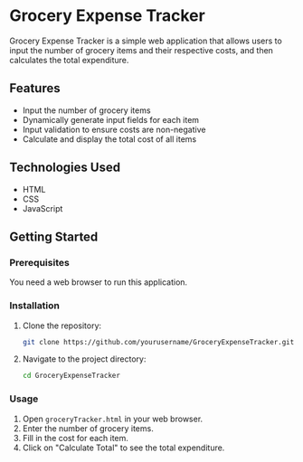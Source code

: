 # Grocery Expense Tracker

Grocery Expense Tracker is a simple web application that allows users to input the number of grocery items and their respective costs, and then calculates the total expenditure.


## Features
- Input the number of grocery items
- Dynamically generate input fields for each item
- Input validation to ensure costs are non-negative
- Calculate and display the total cost of all items

## Technologies Used
- HTML
- CSS
- JavaScript

## Getting Started

### Prerequisites
You need a web browser to run this application.

### Installation
1. Clone the repository:
    ```bash
    git clone https://github.com/yourusername/GroceryExpenseTracker.git
    ```
2. Navigate to the project directory:
    ```bash
    cd GroceryExpenseTracker
    ```

### Usage
1. Open `groceryTracker.html` in your web browser.
2. Enter the number of grocery items.
3. Fill in the cost for each item.
4. Click on "Calculate Total" to see the total expenditure.
